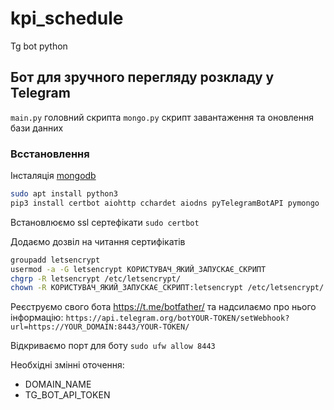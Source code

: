 # kpi_schedule
Tg bot python

## Бот для зручного перегляду розкладу у Telegram

`main.py`  головний скрипта
`mongo.py` скрипт завантаження та оновлення бази данних 

### Всстановлення

Інсталяція [mongodb](https://www.mongodb.com/docs/manual/tutorial/install-mongodb-on-debian/)

```bash
sudo apt install python3
pip3 install certbot aiohttp cchardet aiodns pyTelegramBotAPI pymongo
```

Встановлюємо ssl сертефікати
`sudo certbot`

Додаємо дозвіл на читання сертифікатів
```bash
groupadd letsencrypt
usermod -a -G letsencrypt КОРИСТУВАЧ_ЯКИЙ_ЗАПУСКАЄ_СКРИПТ
chgrp -R letsencrypt /etc/letsencrypt/
chown -R КОРИСТУВАЧ_ЯКИЙ_ЗАПУСКАЄ_СКРИПТ:letsencrypt /etc/letsencrypt/
```

Реєструємо свого бота https://t.me/botfather/ та надсилаємо про нього інформацію:
`https://api.telegram.org/botYOUR-TOKEN/setWebhook?url=https://YOUR_DOMAIN:8443/YOUR-TOKEN/`

Відкриваємо порт для боту `sudo ufw allow 8443`

Необхідні змінні оточення:
* DOMAIN_NAME
* TG_BOT_API_TOKEN
